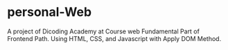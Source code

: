 # personal-Web
A project of Dicoding Academy at Course web Fundamental Part of Frontend Path. Using HTML, CSS, and Javascript with Apply DOM Method.
